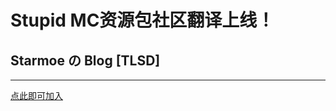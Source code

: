 # Stupid MC资源包社区翻译上线！

## Starmoe の Blog [TLSD]

---

[点此即可加入](https://crowdin.com/project/stupimc-community)